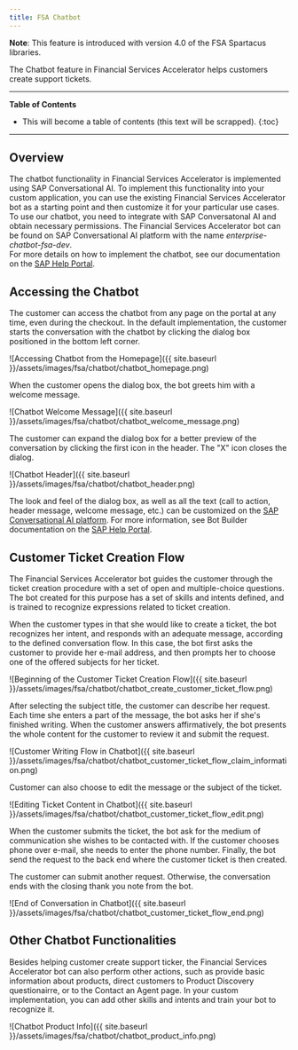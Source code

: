 ```yaml
---
title: FSA Chatbot
---
```


**Note**: This feature is introduced with version 4.0 of the FSA Spartacus libraries.

The Chatbot feature in Financial Services Accelerator helps customers create support tickets.

***

**Table of Contents**

- This will become a table of contents (this text will be scrapped).
{:toc}

***

## Overview

The chatbot functionality in Financial Services Accelerator is implemented using SAP Conversational AI.
To implement this functionality into your custom application, you can use the existing Financial Services Accelerator bot as a starting point and then customize it for your particular use cases.
To use our chatbot, you need to integrate with SAP Conversatonal AI and obtain necessary permissions.
The Financial Services Accelerator bot can be found on SAP Conversational AI platform with the name *enterprise-chatbot-fsa-dev*.   
For more details on how to implement the chatbot, see our documentation on the [SAP Help Portal](https://help.sap.com/viewer/a7d0f0c5faa44002bf81e1a9a91c77e2/latest/en-US/c106e07964894603ad84d68c2673e9f9.html).   

## Accessing the Chatbot

The customer can access the chatbot from any page on the portal at any time, even during the checkout. 
In the default implementation, the customer starts the conversation with the chatbot by clicking the dialog box positioned in the bottom left corner. 

![Accessing Chatbot from the Homepage]({{ site.baseurl }}/assets/images/fsa/chatbot/chatbot_homepage.png)

When the customer opens the dialog box, the bot greets him with a welcome message. 

![Chatbot Welcome Message]({{ site.baseurl }}/assets/images/fsa/chatbot/chatbot_welcome_message.png)

The customer can expand the dialog box for a better preview of the conversation by clicking the first icon in the header.
The "X" icon closes the dialog.

![Chatbot Header]({{ site.baseurl }}/assets/images/fsa/chatbot/chatbot_header.png)

The look and feel of the dialog box, as well as all the text (call to action, header message, welcome message, etc.) can be customized on the [SAP Conversational AI platform](https://cai.tools.sap/). 
For more information, see Bot Builder documentation on the [SAP Help Portal](https://help.sap.com/viewer/a4522a393d2b4643812b7caadfe90c18/latest/en-US/1d5bf8925496462aad1a181c7e25755a.html).

## Customer Ticket Creation Flow

The Financial Services Accelerator bot guides the customer through the ticket creation procedure with a set of open and multiple-choice questions.
The bot created for this purpose has a set of skills and intents defined, and is trained to recognize expressions related to ticket creation.

When the customer types in that she would like to create a ticket, the bot recognizes her intent, and responds with an adequate message, according to the defined conversation flow.
In this case, the bot first asks the customer to provide her e-mail address, and then prompts her to choose one of the offered subjects for her ticket.  

![Beginning of the Customer Ticket Creation Flow]({{ site.baseurl }}/assets/images/fsa/chatbot/chatbot_create_customer_ticket_flow.png)

After selecting the subject title, the customer can describe her request. Each time she enters a part of the message, the bot asks her if she's finished writing.
When the customer answers affirmatively, the bot presents the whole content for the customer to review it and submit the request. 

![Customer Writing Flow in Chatbot]({{ site.baseurl }}/assets/images/fsa/chatbot/chatbot_customer_ticket_flow_claim_information.png)

Customer can also choose to edit the message or the subject of the ticket.

![Editing Ticket Content in Chatbot]({{ site.baseurl }}/assets/images/fsa/chatbot/chatbot_customer_ticket_flow_edit.png)

When the customer submits the ticket, the bot ask for the medium of communication she wishes to be contacted with. 
If the customer chooses phone over e-mail, she needs to enter the phone number.
Finally, the bot send the request to the back end where the customer ticket is then created.

The customer can submit another request. Otherwise, the conversation ends with the closing thank you note from the bot. 

![End of Conversation in Chatbot]({{ site.baseurl }}/assets/images/fsa/chatbot/chatbot_customer_ticket_flow_end.png)

## Other Chatbot Functionalities

Besides helping customer create support ticker, the Financial Services Accelerator bot can also perform other actions, such as provide basic information about products, direct customers to Product Discovery questionairre, or to the Contact an Agent page.
In your custom implementation, you can add other skills and intents and train your bot to recognize it. 

![Chatbot Product Info]({{ site.baseurl }}/assets/images/fsa/chatbot/chatbot_product_info.png)











